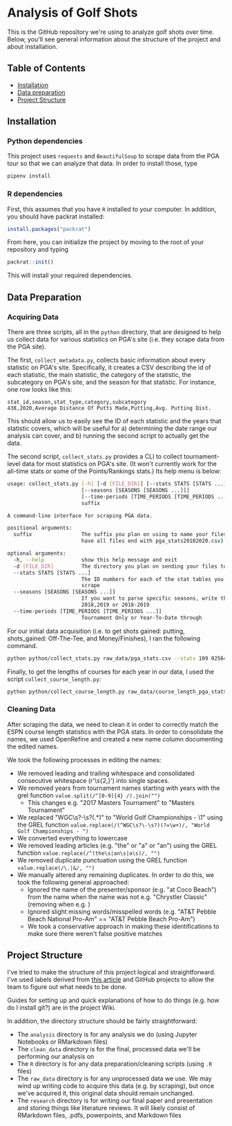 # Analysis of Golf Shots

This is the GitHub repository we're using to analyze golf shots over time. Below, you'll see general information about the structure of the project and about installation.

## Table of Contents

- [Installation](#installation)
- [Data preparation](#data-preparation)
- [Project Structure](#project-structure)

## Installation

### Python dependencies

This project uses `requests` and `BeautifulSoup` to scrape data from the PGA tour so that we can analyze that data.
In order to install those, type

```sh
pipenv install
```

### R dependencies

First, this assumes that you have `R` installed to your computer. In addition, you should have packrat installed:

```r
install.packages("packrat")
```

From here, you can initialize the project by moving to the root of your repository and typing

```r
packrat::init()
```

This will install your required dependencies.

## Data Preparation

### Acquiring Data

There are three scripts, all in the `python` directory, that are designed to help us collect data for
various statistics on PGA's site (i.e. they scrape data from the PGA site). 

The first, `collect_metadata.py`, collects basic information about every statistic on PGA's site. Specifically,
it creates a CSV describing the id of each statistic, the main statistic, the category of the statistic, the subcategory
on PGA's site, and the season for that statistic. For instance, one row looks like this:

```csv
stat_id,season,stat_type,category,subcategory
438,2020,Average Distance Of Putts Made,Putting,Avg. Putting Dist.
```

This should allow us to easily see the ID of each statistic and the years that statistic covers, which will be useful for
a) determining the date range our analysis can cover, and b) running the second script to actually get the data.

The second script, `collect_stats.py` provides a CLI to collect tournament-level data for most statistics on PGA's site.
(It won't currently work for the all-time stats or some of the Points/Rankings stats.) Its help menu is below:

```sh
usage: collect_stats.py [-h] [-d [FILE_DIR]] [--stats STATS [STATS ...]]
                        [--seasons [SEASONS [SEASONS ...]]]
                        [--time-periods [TIME_PERIODS [TIME_PERIODS ...]]]
                        suffix

A command-line interface for scraping PGA data.

positional arguments:
  suffix                The suffix you plan on using to name your files. (e.g.
                        have all files end with pga_stats20102020.csv)

optional arguments:
  -h, --help            show this help message and exit
  -d [FILE_DIR]         The directory you plan on sending your files to
  --stats STATS [STATS ...]
                        The ID numbers for each of the stat tables you want to
                        scrape
  --seasons [SEASONS [SEASONS ...]]
                        If you want to parse specific seasons, write them e.g.
                        2018,2019 or 2018-2019
  --time-periods [TIME_PERIODS [TIME_PERIODS ...]]
                        Tournament Only or Year-To-Date through
```

For our initial data acquisition (i.e. to get shots gained: putting, shots_gained: Off-The-Tee, and Money/Finishes),
I ran the following command.

```sh
python python/collect_stats.py raw_data/pga_stats.csv --stats 109 02564 02567 --seasons 2004-2019 --time-periods "Tournament Only" -d raw_data/
```

Finally, to get the lengths of courses for each year in our data, I used the script `collect_course_length.py`:

```sh
python python/collect_course_length.py raw_data/course_length_pga_stats.csv --seasons 2004-2019
```

### Cleaning Data

After scraping the data, we need to clean it in order to correctly match the ESPN course length statistics with the PGA stats. In order to consolidate the names, we used OpenRefine and created a new name column documenting the edited names.

We took the following processes in editing the names:

- We removed leading and trailing whitespace and consolidated consecutive whitespace (r'\s{2,}')
into single spaces.
- We removed years from tournament names starting with years with the grel function `value.split(/^[0-9]{4} /).join("")`
  - This changes e.g. "2017 Masters Tournament" to "Masters Tournament"
- We replaced "WGC\s?\-\s?(.*)" to "World Golf Championships - \1" using the GREL function `value.replace(/(^WGC\s?\-\s?)(?=\w+)/, "World Golf Championships - ")`
- We converted everything to lowercase
- We removed leading articles (e.g. "the" or "a" or "an") using the GREL function `value.replace(/^(the\s|an\s|a\s)/, "")`
- We removed duplicate punctuation using the GREL function `value.replace(/\.|&/, "")`
- We manually altered any remaining duplicates. In order to do this, we took the following general approached:
  - Ignored the name of the presenter/sponsor (e.g. "at Coco Beach") from the name when the name was not e.g. "Chrystler Classic" (removing when e.g. )
  - Ignored slight missing words/misspelled words (e.g. "AT&T Pebble Beach National Pro-Am" == "AT&T Pebble Beach Pro-Am")
  - We took a conservative approach in making these identifications to make sure there weren't false positive matches
## Project Structure

I've tried to make the structure of this project logical and straightforward. I've used labels derived from [this article](https://medium.com/@dave_lunny/sane-github-labels-c5d2e6004b63) and GitHub projects to allow the team to figure out what needs to be done.

Guides for setting up and quick explanations of how to do things (e.g. how do I install git?) are in the project Wiki.

In addition, the directory structure should be fairly straightforward:

- The `analysis` directory is for any analysis we do (using Jupyter Notebooks or RMarkdown files)
- The `clean_data` directory is for the final, processed data we'll be performing our analysis on
- The `R` directory is for any data preparation/cleaning scripts (using `.R` files)
- The `raw_data` directory is for any unprocessed data we use. We may wind up writing code to acquire this data (e.g. by scraping), but once we've acquired it, this original data should remain unchanged.
- The `research` directory is for writing our final paper and presentation and storing things like literature reviews. It will likely consist of RMarkdown files, .pdfs, powerpoints, and Markdown files
